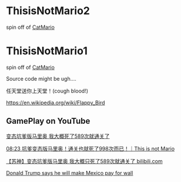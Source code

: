 # ThisisNotMario2

spin off of [CatMario](https://www.youtube.com/watch?v=ejyYNrPXs3o)

# ThisisNotMario1

spin off of [CatMario](https://www.youtube.com/watch?v=ejyYNrPXs3o)

Source code might be ugh....

任天堂送你上天堂！(cough blood!)

https://en.wikipedia.org/wiki/Flappy_Bird

## GamePlay on YouTube

[变态坑爹版马里奥 我大概死了589次就通关了](https://www.youtube.com/watch?v=KdCfoteiJ1c&lc=UgwPzWHwp6XW6MXX1TV4AaABAg)

[08:23 坑爹变态版马里奥！通关也就死了998次而已！｜This is not Mario](https://www.youtube.com/watch?v=S3hiQ9cKHLY&t=7s)

[【苏神】变态坑爹版马里奥 我大概只死了589次就通关了 bilibili.com](https://www.bilibili.com/video/BV1XW411F71p/?vd_source=1063495a172853c2c3437f2ecc5b875b)

[Donald Trump says he will make Mexico pay for wall](https://www.youtube.com/watch?v=-yfIxBjOw3o&t=2s)
